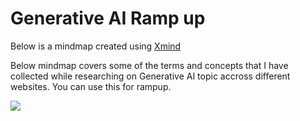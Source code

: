 
# Generative AI Ramp up

Below is a mindmap created using [Xmind](https://xmind.app/)

Below mindmap covers some of the terms and concepts that I have collected while researching on Generative AI topic accross different websites. You can use this for rampup. 

![](GenerativeAI.png)
